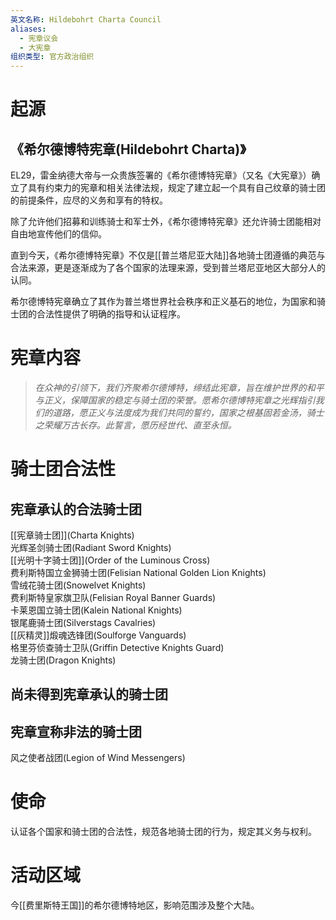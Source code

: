 ```yaml
---
英文名称: Hildebohrt Charta Council
aliases:
  - 宪章议会
  - 大宪章
组织类型: 官方政治组织
---
```

# 起源  
## 《希尔德博特宪章(Hildebohrt Charta)》  
EL29，雷金纳德大帝与一众贵族签署的《希尔德博特宪章》（又名《大宪章》）确立了具有约束力的宪章和相关法律法规，规定了建立起一个具有自己纹章的骑士团的前提条件，应尽的义务和享有的特权。  

除了允许他们招募和训练骑士和军士外，《希尔德博特宪章》还允许骑士团能相对自由地宣传他们的信仰。  

直到今天，《希尔德博特宪章》不仅是[[普兰塔尼亚大陆]]各地骑士团遵循的典范与合法来源，更是逐渐成为了各个国家的法理来源，受到普兰塔尼亚地区大部分人的认同。  

希尔德博特宪章确立了其作为普兰塔世界社会秩序和正义基石的地位，为国家和骑士团的合法性提供了明确的指导和认证程序。

# 宪章内容  
> *在众神的引领下，我们齐聚希尔德博特，缔结此宪章，旨在维护世界的和平与正义，保障国家的稳定与骑士团的荣誉。愿希尔德博特宪章之光辉指引我们的道路，愿正义与法度成为我们共同的誓约，国家之根基固若金汤，骑士之荣耀万古长存。此誓言，愿历经世代、直至永恒。*

# 骑士团合法性
## 宪章承认的合法骑士团  
[[宪章骑士团]](Charta Knights)  
光辉圣剑骑士团(Radiant Sword Knights)  
[[光明十字骑士团]](Order of the Luminous Cross)  
费利斯特国立金狮骑士团(Felisian National Golden Lion Knights)  
雪绒花骑士团(Snowelvet Knights)  
费利斯特皇家旗卫队(Felisian Royal Banner Guards)  
卡莱恩国立骑士团(Kalein National Knights)  
银尾鹿骑士团(Silverstags Cavalries)  
[[灰精灵]]煅魂选锋团(Soulforge Vanguards)  
格里芬侦查骑士卫队(Griffin Detective Knights Guard)  
龙骑士团(Dragon Knights)  

## 尚未得到宪章承认的骑士团
## 宪章宣称非法的骑士团  
风之使者战团(Legion of Wind Messengers)  

# 使命  
认证各个国家和骑士团的合法性，规范各地骑士团的行为，规定其义务与权利。

# 活动区域  
今[[费里斯特王国]]的希尔德博特地区，影响范围涉及整个大陆。
